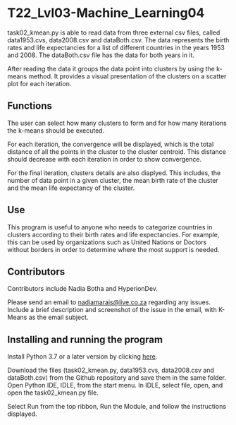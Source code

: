 # T22_Lvl03-Machine_Learning04
task02_kmean.py is able to read data from three external csv files, called data1953.cvs, data2008.csv and dataBoth.csv. The data represents the birth rates and life expectancies for a list of different countries in the years 1953 and 2008. The dataBoth.csv file has the data for both years in it.

After reading the data it groups the data point into clusters by using the k-means method. It provides a visual presentation of the clusters on a scatter plot for each iteration. 

## Functions
The user can select how many clusters to form and for how many iterations the k-means should be executed.

For each iteration, the convergence will be displayed, which is the total distance of all the points in the cluster to the cluster centroid. This distance should decrease with each iteration in order to show convergence.

For the final iteration, clusters details are also diaplyed. This includes, the number of data point in a given cluster, the mean birth rate of the cluster and the mean life expectancy of the cluster.

## Use
This program is useful to anyone who needs to categorize countries in clusters according to their birth rates and life expectancies. For example, this can be used by organizations such as United Nations or Doctors without borders in order to determine where the most support is needed. 

## Contributors
Contributors include Nadia Botha and HyperionDev. 

Please send an email to nadiamarais@live.co.za regarding any issues. Include a brief description and screenshot of the issue in the email, with K-Means as the email subject. 

## Installing and running the program
Install Python 3.7 or a later version by clicking [here](https://www.python.org/downloads/).

Download the files (task02_kmean.py, data1953.cvs, data2008.csv and dataBoth.csv) from the Github repository and save them in the same folder. Open Python IDE, IDLE, from the start menu. In IDLE, select file, open, and open the task02_kmean.py file. 

Select Run from the top ribbon, Run the Module, and follow the instructions displayed.
